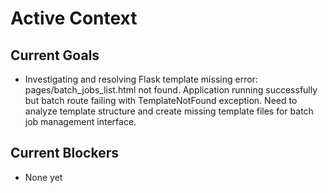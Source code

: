 # Active Context

## Current Goals

- Investigating and resolving Flask template missing error: pages/batch_jobs_list.html not found. Application running successfully but batch route failing with TemplateNotFound exception. Need to analyze template structure and create missing template files for batch job management interface.

## Current Blockers

- None yet